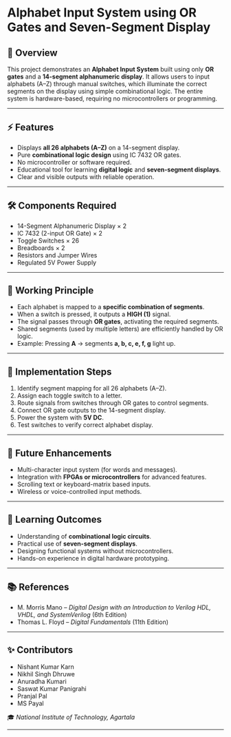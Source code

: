 # Alphabet Input System using OR Gates and Seven-Segment Display  

## 📌 Overview  
This project demonstrates an **Alphabet Input System** built using only **OR gates** and a **14-segment alphanumeric display**. It allows users to input alphabets (A–Z) through manual switches, which illuminate the correct segments on the display using simple combinational logic. The entire system is hardware-based, requiring no microcontrollers or programming.  

---

## ⚡ Features  
- Displays **all 26 alphabets (A–Z)** on a 14-segment display.  
- Pure **combinational logic design** using IC 7432 OR gates.  
- No microcontroller or software required.  
- Educational tool for learning **digital logic** and **seven-segment displays**.  
- Clear and visible outputs with reliable operation.  

---

## 🛠 Components Required  
- 14-Segment Alphanumeric Display × 2  
- IC 7432 (2-input OR Gate) × 2  
- Toggle Switches × 26  
- Breadboards × 2  
- Resistors and Jumper Wires  
- Regulated 5V Power Supply  

---

## 🔎 Working Principle  
- Each alphabet is mapped to a **specific combination of segments**.  
- When a switch is pressed, it outputs a **HIGH (1)** signal.  
- The signal passes through **OR gates**, activating the required segments.  
- Shared segments (used by multiple letters) are efficiently handled by OR logic.  
- Example: Pressing **A** → segments **a, b, c, e, f, g** light up.  

---

## 📐 Implementation Steps  
1. Identify segment mapping for all 26 alphabets (A–Z).  
2. Assign each toggle switch to a letter.  
3. Route signals from switches through OR gates to control segments.  
4. Connect OR gate outputs to the 14-segment display.  
5. Power the system with **5V DC**.  
6. Test switches to verify correct alphabet display.  

---

## 🚀 Future Enhancements  
- Multi-character input system (for words and messages).  
- Integration with **FPGAs or microcontrollers** for advanced features.  
- Scrolling text or keyboard-matrix based inputs.  
- Wireless or voice-controlled input methods.  

---

## 🎯 Learning Outcomes  
- Understanding of **combinational logic circuits**.  
- Practical use of **seven-segment displays**.  
- Designing functional systems without microcontrollers.  
- Hands-on experience in digital hardware prototyping.  

---

## 📚 References  
- M. Morris Mano – *Digital Design with an Introduction to Verilog HDL, VHDL, and SystemVerilog* (6th Edition)  
- Thomas L. Floyd – *Digital Fundamentals* (11th Edition)  

---

## ✨ Contributors  
- Nishant Kumar Karn  
- Nikhil Singh Dhruwe  
- Anuradha Kumari  
- Saswat Kumar Panigrahi  
- Pranjal Pal  
- MS Payal  

🎓 *National Institute of Technology, Agartala*  

---
